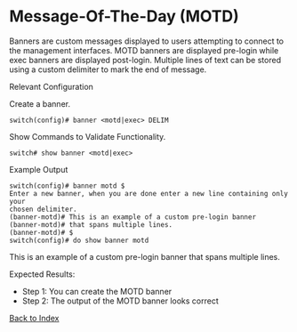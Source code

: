 # Message-Of-The-Day (MOTD)

Banners are custom messages displayed to users attempting to connect to the management interfaces. MOTD banners are displayed pre-login while exec banners are displayed post-login. Multiple lines of text can be stored using 
a custom delimiter to mark the end of message. 

Relevant Configuration 

Create a banner.

```
switch(config)# banner <motd|exec> DELIM
```

Show Commands to Validate Functionality. 

```
switch# show banner <motd|exec>
```

Example Output 

```
switch(config)# banner motd $
Enter a new banner, when you are done enter a new line containing only your
chosen delimiter.
(banner-motd)# This is an example of a custom pre-login banner
(banner-motd)# that spans multiple lines.
(banner-motd)# $
switch(config)# do show banner motd
```

This is an example of a custom pre-login banner
that spans multiple lines.


Expected Results: 

* Step 1: You can create the MOTD banner
* Step 2: The output of the MOTD banner looks correct 


[Back to Index](../index.md)
